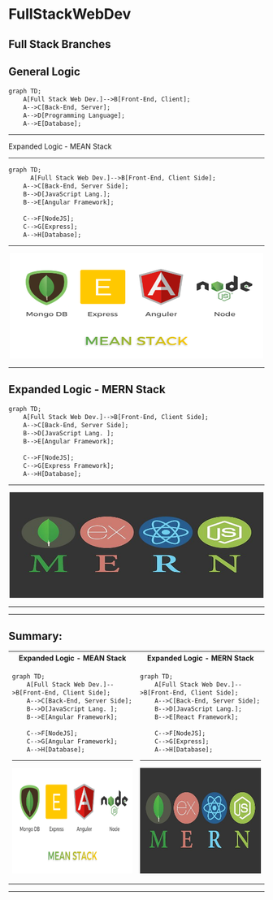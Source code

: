# FullStackWebDev

## Full Stack Branches 

General Logic
---

```mermaid
graph TD;
    A[Full Stack Web Dev.]-->B[Front-End, Client];
    A-->C[Back-End, Server];
    A-->D[Programming Language];
    A-->E[Database];
```
---

Expanded Logic - MEAN Stack

---

```mermaid
graph TD;
      A[Full Stack Web Dev.]-->B[Front-End, Client Side];
    A-->C[Back-End, Server Side];
    B-->D[JavaScript Lang.];
    B-->E[Angular Framework];
    
    C-->F[NodeJS];
    C-->G[Express];
    A-->H[Database];
```
---
<p align="center">
  <img width="500" height="208" src="https://github.com/uptimistic/FullStackWebDev/blob/main/assets/MEAN_Stack.png">
</p>

---

Expanded Logic - MERN Stack
---
```mermaid
graph TD;
    A[Full Stack Web Dev.]-->B[Front-End, Client Side];
    A-->C[Back-End, Server Side];
    B-->D[JavaScript Lang. ];
    B-->E[Angular Framework];
    
    C-->F[NodeJS];
    C-->G[Express Framework];
    A-->H[Database];
```

---
<p align="center">
  <img width="500" height="208" src="https://github.com/uptimistic/FullStackWebDev/blob/main/assets/MERN_Stack.png">
</p>

---


---
Summary:
---
<table>
<tr>
<th>Expanded Logic - MEAN Stack</th>
<th>Expanded Logic - MERN Stack</th>

</tr>
<tr>
<td>


```mermaid
graph TD;
    A[Full Stack Web Dev.]-->B[Front-End, Client Side];
    A-->C[Back-End, Server Side];
    B-->D[JavaScript Lang. ];
    B-->E[Angular Framework];
    
    C-->F[NodeJS];
    C-->G[Angular Framework];
    A-->H[Database];
```

---
<p align="center">
  <img width="500" height="208" src="https://github.com/uptimistic/FullStackWebDev/blob/main/assets/MEAN_Stack.png">
</p>



</td>
<td>
  
```mermaid
graph TD;
    A[Full Stack Web Dev.]-->B[Front-End, Client Side];
    A-->C[Back-End, Server Side];
    B-->D[JavaScript Lang.];
    B-->E[React Framework];
    
    C-->F[NodeJS];
    C-->G[Express];
    A-->H[Database];
```
  

---



<p align="center">
  <img width="500" height="208" src="https://github.com/uptimistic/FullStackWebDev/blob/main/assets/MERN_Stack.png">
</p>
 
</td>
</tr>
</table>

---

